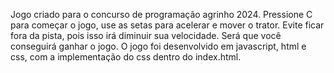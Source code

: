  Jogo criado para o concurso de programação agrinho 2024. Pressione C para começar o jogo, use as setas para acelerar e mover o trator. Evite ficar fora da pista, pois isso irá diminuir sua velocidade. Será que você conseguirá ganhar o jogo.
O jogo foi desenvolvido em javascript, html e css, com a implementação do css dentro do index.html.
